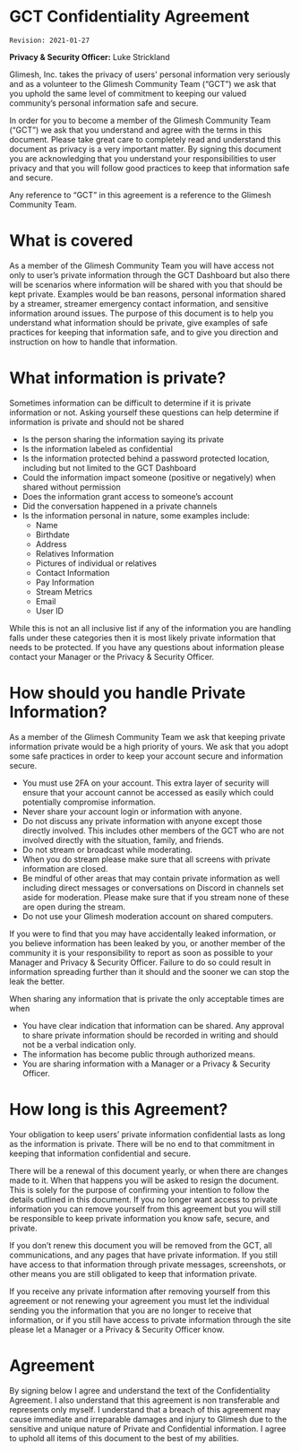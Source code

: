 # GCT Confidentiality Agreement
`Revision: 2021-01-27`

**Privacy & Security Officer:** Luke Strickland

Glimesh, Inc. takes the privacy of users' personal information very seriously and as a volunteer to the Glimesh Community Team (“GCT”) we ask that you uphold the same level of commitment to keeping our valued community’s personal information safe and secure.

In order for you to become a member of the Glimesh Community Team (“GCT”) we ask that you understand and agree with the terms in this document. Please take great care to completely read and understand this document as privacy is a very important matter. By signing this document you are acknowledging that you understand your responsibilities to user privacy and that you will follow good practices to keep that information safe and secure.

Any reference to “GCT” in this agreement is a reference to the Glimesh Community Team.

# What is covered
As a member of the Glimesh Community Team you will have access not only to user’s private information through the GCT Dashboard but also there will be scenarios where information will be shared with you that should be kept private. Examples would be ban reasons, personal information shared by a streamer, streamer emergency contact information, and sensitive information around issues. The purpose of this document is to help you understand what information should be private, give examples of safe practices for keeping that information safe, and to give you direction and instruction on how to handle that information.

# What information is private?
Sometimes information can be difficult to determine if it is private information or not. Asking yourself these questions can help determine if information is private and should not be shared
-   Is the person sharing the information saying its private
-   Is the information labeled as confidential
-   Is the information protected behind a password protected location, including but not limited to the GCT Dashboard
-   Could the information impact someone (positive or negatively) when shared without permission
-   Does the information grant access to someone’s account
-   Did the conversation happened in a private channels
-   Is the information personal in nature, some examples include:
	-   Name
	-   Birthdate
	-   Address
	-   Relatives Information
	-   Pictures of individual or relatives
	-   Contact Information
	-   Pay Information
	-   Stream Metrics
	-   Email
	-   User ID

While this is not an all inclusive list if any of the information you are handling falls under these categories then it is most likely private information that needs to be protected. If you have any questions about information please contact your Manager or the Privacy & Security Officer.

# How should you handle Private Information?
As a member of the Glimesh Community Team we ask that keeping private information private would be a high priority of yours. We ask that you adopt some safe practices in order to keep your account secure and information secure.
-   You must use 2FA on your account. This extra layer of security will ensure that your account cannot be accessed as easily which could potentially compromise information.
-   Never share your account login or information with anyone.
-   Do not discuss any private information with anyone except those directly involved. This includes other members of the GCT who are not involved directly with the situation, family, and friends.
-   Do not stream or broadcast while moderating.
-   When you do stream please make sure that all screens with private information are closed.
-   Be mindful of other areas that may contain private information as well including direct messages or conversations on Discord in channels set aside for moderation. Please make sure that if you stream none of these are open during the stream.
-   Do not use your Glimesh moderation account on shared computers.
    
If you were to find that you may have accidentally leaked information, or you believe information has been leaked by you, or another member of the community it is your responsibility to report as soon as possible to your Manager and Privacy & Security Officer. Failure to do so could result in information spreading further than it should and the sooner we can stop the leak the better.

When sharing any information that is private the only acceptable times are when
-   You have clear indication that information can be shared. Any approval to share private information should be recorded in writing and should not be a verbal indication only.
-   The information has become public through authorized means.    
-   You are sharing information with a Manager or a Privacy & Security Officer.
    

# How long is this Agreement?
Your obligation to keep users’ private information confidential lasts as long as the information is private. There will be no end to that commitment in keeping that information confidential and secure.

There will be a renewal of this document yearly, or when there are changes made to it. When that happens you will be asked to resign the document. This is solely for the purpose of confirming your intention to follow the details outlined in this document. If you no longer want access to private information you can remove yourself from this agreement but you will still be responsible to keep private information you know safe, secure, and private.

If you don’t renew this document you will be removed from the GCT, all communications, and any pages that have private information. If you still have access to that information through private messages, screenshots, or other means you are still obligated to keep that information private.

If you receive any private information after removing yourself from this agreement or not renewing your agreement you must let the individual sending you the information that you are no longer to receive that information, or if you still have access to private information through the site please let a Manager or a Privacy & Security Officer know.

# Agreement
By signing below I agree and understand the text of the Confidentiality Agreement. I also understand that this agreement is non transferable and represents only myself. I understand that a breach of this agreement may cause immediate and irreparable damages and injury to Glimesh due to the sensitive and unique nature of Private and Confidential information. I agree to uphold all items of this document to the best of my abilities.
